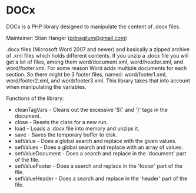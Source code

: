 # DOCx

DOCx is a PHP library designed to manipulate the content of .docx files.

Maintainer: Stian Hanger (pdnagilum@gmail.com)

.docx files (Microsoft Word 2007 and newer) and basically a zipped archive of
.xml files which holds different contents. If you unzip a .docx file you will
get a lot of files, among them word/document.xml, word/header.xml, and
word/footer.xml. For some reason Word adds multiple documents for each section.
So there might be 3 footer files, named: word/footer1.xml, word/footer2.xml,
and word/footer3.xml. This library takes that into account when manipulating
the variables.

Functions of the library:

* cleanTagVars - Cleans out the excessive '${' and '}' tags in the document.
* close - Resets the class for a new run.
* load - Loads a .docx file into memory and unzips it.
* save - Saves the temporary buffer to disk.
* setValue - Does a global search and replace with the given values.
* setValues - Does a global search and replace with an array of values.
* setValueDocument - Does a search and replace in the 'document' part of the file.
* setValueFooter - Does a search and replace in the 'footer' part of the file.
* setValueHeader - Does a search and replace in the 'header' part of the file.
